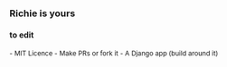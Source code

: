 ### Richie is yours 
#### to edit

<small>
- MIT Licence
- Make PRs or fork it
- A Django app (build around it)

</small>
